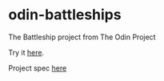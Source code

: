 # odin-battleships

The Battleship project from The Odin Project

Try it <a href="https://chrissturgeon.github.io/odin-battleships/">here</a>.

Project spec <a href="https://www.theodinproject.com/lessons/node-path-javascript-battleship"> here</a>
